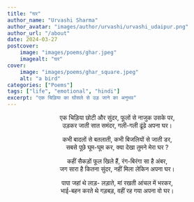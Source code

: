 ```yaml
---
title: "घर"
author_name: "Urvashi Sharma"
author_avatar: "images/author/urvashi/urvashi_udaipur.png"
author_url: "/about"
date: 2024-03-27
postcover:
    image: "images/poems/ghar.jpeg"
    imagealt: "घर"
cover:
    image: "images/poems/ghar_square.jpeg"
    alt: "a bird"
categories: ["Poems"]
tags: ["life", "emotional", "hindi"]
excerpt: "एक चिड़िया का घोंसले से उड़ जाने का अनुभव"
---
```

<center>

एक चिड़िया छोटी और सुंदर, फूलों से नाजुक उसके पर,<br>
उड़कर जाती सात समंदर, गली-गली ढूंढे अपना घर।

कभी बादलों से बतलाती, कभी बिजलियों से जाती डर,<br>
सबसे पूछे घूम-घूम कर, क्या देखा तुमने मेरा घर ?

कहीं सैकड़ों फूल खिले हैं, रंग-बिरंगा सा है अंबर,<br> 
जग सारा है कितना सुंदर, नहीं मिला लेकिन अपना घर। 

पापा जहां थे लाड़- लड़ाते, मां रखती आंचल में भरकर,<br> 
भाई-बहन करते थे गड़बड़, वहीं रह गया अपना वो घर।

</center>